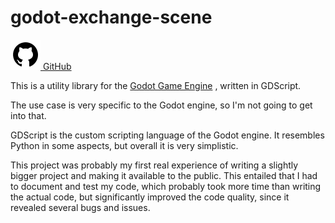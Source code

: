# godot-exchange-scene

<a href="https://github.com/aMOPel/godot-xchange-scene">
<img src="assets/icons8-github.svg" alt="GitHub" class="inline m-1 dark:invert">
GitHub</a>

This is a utility library for the [Godot Game Engine](https://godotengine.org/)
, written in GDScript.

The use case is very specific to the Godot engine,
so I'm not going to get into that.

GDScript is the custom scripting language of the Godot engine.
It resembles Python in some aspects, but overall it is very simplistic.

This project was probably my first real experience of writing a slightly 
bigger project and making it available to the public.
This entailed that I had to document and test my code, which probably took more 
time than writing the actual code, but significantly improved the code quality,
since it revealed several bugs and issues.

